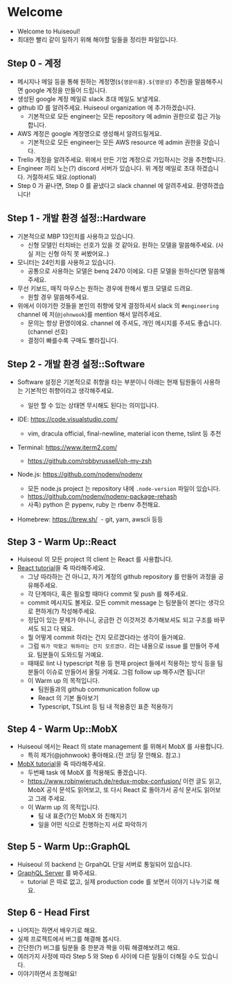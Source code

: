 # Welcome

- Welcome to Huiseoul!
- 최대한 빨리 같이 일하기 위해 해야할 일들을 정리한 파일입니다.

## Step 0 - 계정

- 메시지나 메일 등을 통해 원하는 계정명(`${영문이름}.${영문성}` 추천)을 말씀해주시면 google 계정을 만들어 드립니다.
- 생성된 google 계정 메일로 slack 초대 메일도 보낼게요.
- github ID 를 알려주세요. Huiseoul organization 에 추가하겠습니다.
  - 기본적으로 모든 engineer는 모든 repository 에 admin 권한으로 접근 가능합니다.
- AWS 계정은 google 계정명으로 생성해서 알려드릴게요.
  - 기본적으로 모든 engineer는 모든 AWS resource 에 admin 권한을 갖습니다.
- Trello 계정을 알려주세요. 위에서 만든 기업 계정으로 가입하시는 것을 추천합니다.
- Engineer 끼리 노는(?) discord 서버가 있습니다. 위 계정 메일로 초대 하겠습니다. 거절하셔도 돼요.(optional)
- Step 0 가 끝나면, Step 0 를 끝냈다고 slack channel 에 알려주세요. 환영하겠습니다!

## Step 1 - 개발 환경 설정::Hardware

- 기본적으로 MBP 13인치를 사용하고 있습니다.
  - 신형 모델인 터치바는 선호가 있을 것 같아요. 원하는 모델을 말씀해주세요. (사실 저는 신형 아직 못 써봤어요..)
- 모니터는 24인치를 사용하고 있습니다.
  - 공통으로 사용하는 모델은 benq 2470 이에요. 다른 모델을 원하신다면 말씀해주세요.
- 무선 키보드, 매직 마우스는 원하는 경우에 한해서 벌크 모델로 드려요.
  - 원할 경우 말씀해주세요.
- 위에서 이야기한 것들을 본인의 취향에 맞게 결정하셔서 slack 의 `#engineering` channel 에 저(`@johnwook`)를 mention 해서 알려주세요.
  - 문의는 항상 환영이에요. channel 에 주셔도, 개인 메시지를 주셔도 좋습니다.(channel 선호)
  - 결정이 빠를수록 구매도 빨라집니다.
  
## Step 2 - 개발 환경 설정::Software

- Software 설정은 기본적으로 취향을 타는 부분이니 아래는 현재 팀원들이 사용하는 기본적인 취향이라고 생각해주세요.
  - 일만 할 수 있는 상태면 무시해도 된다는 의미입니다.
  
- IDE: https://code.visualstudio.com/
  - vim, dracula official, final-newline, material icon theme, tslint 등 추천
- Terminal: https://www.iterm2.com/
  - https://github.com/robbyrussell/oh-my-zsh
- Node.js: https://github.com/nodenv/nodenv
  - 모든 node.js project 는 repository 내에 `.node-version` 파일이 있습니다.
  - https://github.com/nodenv/nodenv-package-rehash
  - 사족) python 은 pypenv, ruby 는 rbenv 추천해요.
- Homebrew: https://brew.sh/
  - git, yarn, awscli 등등

## Step 3 - Warm Up::React

- Huiseoul 의 모든 project 의 client 는 React 를 사용합니다.
- [React tutorial](https://facebook.github.io/react/tutorial/tutorial.html)을 죽 따라해주세요.
  - 그냥 따라하는 건 아니고, 자기 계정의 github repository 를 만들어 과정을 공유해주세요.
  - 각 단계마다, 혹은 필요할 때마다 commit 및 push 를 해주세요.
  - commit 메시지도 볼게요. 모든 commit message 는 팀분들이 본다는 생각으로 편하게(?) 작성해주세요.
  - 정답이 있는 문제가 아니니, 궁금한 건 이것저것 추가해보셔도 되고 구조를 바꾸셔도 되고 다 돼요.
  - 뭘 어떻게 commit 하라는 건지 모르겠다라는 생각이 들거예요.
  - 그럼 `뭐가 막혔고 뭐하라는 건지 모르겠다.` 라는 내용으로 issue 를 만들어 주세요. 팀분들이 도와드릴 거예요.
  - 때때로 lint 나 typescript 적용 등 현재 project 들에서 적용하는 방식 등을 팀분들이 이슈로 만들어서 올릴 거예요. 그럼 follow up 해주시면 됩니다!
  - 이 Warm up 의 목적입니다.
    - 팀원들과의 github communication follow up
    - React 의 기본 돌아보기
    - Typescript, TSLint 등 팀 내 적용중인 표준 적용하기

## Step 4 - Warm Up::MobX

- Huiseoul 에서는 React 의 state management 를 위해서 MobX 를 사용합니다.
  - 특히 제가(@johnwook) 좋아해요.(전 코딩 잘 안해요. 참고.)
- [MobX tutorial](https://mobx.js.org/getting-started.html)을 죽 따라해주세요.
  - 두번째 task 에 MobX 를 적용해도 좋겠습니다.
  - https://www.robinwieruch.de/redux-mobx-confusion/ 이런 글도 읽고, MobX 공식 문석도 읽어보고, 또 다시 React 로 돌아가서 공식 문서도 읽어보고 그래 주세요.
  - 이 Warm up 의 목적입니다.
    - 팀 내 표준(?)인 MobX 와 친해지기
    - 일을 어떤 식으로 진행하는지 서로 파악하기

## Step 5 - Warm Up::GraphQL

- Huiseoul 의 backend 는 GrpahQL 단일 서버로 통일되어 있습니다.
- [GraphQL Server](https://github.com/apollographql/graphql-server) 를 봐주세요. 
  - tutorial 은 따로 없고, 실제 production code 를 보면서 이야기 나누기로 해요.

## Step 6 - Head First

- 나머지는 하면서 배우기로 해요.
- 실제 프로젝트에서 버그를 해결해 봅시다.
- 간단한(?) 버그를 팀분들 중 한분과 짝을 이뤄 해결해보려고 해요.
- 여러가지 사정에 따라 Step 5 와 Step 6 사이에 다른 일들이 더해질 수도 있습니다.
- 이야기하면서 조정해요!
